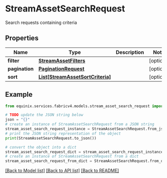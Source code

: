 # StreamAssetSearchRequest

Search requests containing criteria

## Properties

Name | Type | Description | Notes
------------ | ------------- | ------------- | -------------
**filter** | [**StreamAssetFilters**](StreamAssetFilters.md) |  | [optional] 
**pagination** | [**PaginationRequest**](PaginationRequest.md) |  | [optional] 
**sort** | [**List[StreamAssetSortCriteria]**](StreamAssetSortCriteria.md) |  | [optional] 

## Example

```python
from equinix.services.fabricv4.models.stream_asset_search_request import StreamAssetSearchRequest

# TODO update the JSON string below
json = "{}"
# create an instance of StreamAssetSearchRequest from a JSON string
stream_asset_search_request_instance = StreamAssetSearchRequest.from_json(json)
# print the JSON string representation of the object
print(StreamAssetSearchRequest.to_json())

# convert the object into a dict
stream_asset_search_request_dict = stream_asset_search_request_instance.to_dict()
# create an instance of StreamAssetSearchRequest from a dict
stream_asset_search_request_from_dict = StreamAssetSearchRequest.from_dict(stream_asset_search_request_dict)
```
[[Back to Model list]](../README.md#documentation-for-models) [[Back to API list]](../README.md#documentation-for-api-endpoints) [[Back to README]](../README.md)


